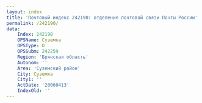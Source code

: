 ```yaml
---
layout: index
title: 'Почтовый индекс 242190: отделение почтовой связи Почты России'
permalink: /242190/
data:
    Index: 242190
    OPSName: Суземка
    OPSType: О
    OPSSubm: 242259
    Region: 'Брянская область'
    Autonom: ''
    Area: 'Суземский район'
    City: Суземка
    City1: ''
    ActDate: '20060413'
    IndexOld: ''
---
```

